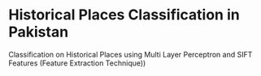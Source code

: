 # Historical Places Classification in Pakistan
 Classification on Historical Places using Multi Layer Perceptron and SIFT Features (Feature Extraction Technique))
